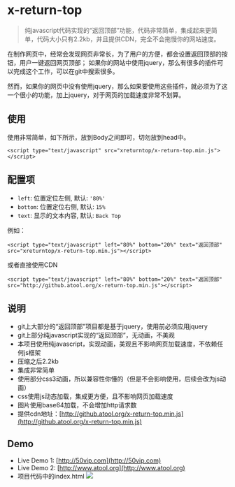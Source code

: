 
x-return-top
===============

> 纯javascript代码实现的“返回顶部”功能，代码非常简单，集成起来更简单，代码大小只有2.2kb，并且提供CDN，完全不会拖慢你的网站速度。

在制作网页中，经常会发现网页非常长，为了用户的方便，都会设置返回顶部的按钮，用户一键返回网页顶部；
如果你的网站中使用jquery，那么有很多的插件可以完成这个工作，可以在git中搜索很多。

然而，如果你的网页中没有使用jquery，那么如果要使用这些插件，就必须为了这一个很小的功能，加上jquery，对于网页的加载速度非常不划算。

## 使用 ##

使用非常简单，如下所示，放到Body之间即可，切勿放到head中。

	<script type="text/javascript" src="xreturntop/x-return-top.min.js"></script>

## 配置项

 - `left`: 位置定位左侧, 默认: `'80%'` 
 - `bottom`: 位置定位右侧, 默认: `15%`
 - `text`: 显示的文本内容, 默认: `Back Top`

例如：

	<script type="text/javascript" left="80%" bottom="20%" text="返回顶部" src="xreturntop/x-return-top.min.js"></script>

或者直接使用CDN


	<script type="text/javascript" left="80%" bottom="20%" text="返回顶部" src="http://github.atool.org/x-return-top.min.js"></script>

## 说明 ##

- git上大部分的“返回顶部”项目都是基于jquery，使用前必须应用jquery
- git上部分纯javascript实现的“返回顶部”，无动画，不美观
- 本项目使用纯javascript，实现动画，美观且不影响网页加载速度，不依赖任何js框架
- 压缩之后2.2kb
- 集成非常简单
- 使用部分css3动画，所以兼容性你懂的（但是不会影响使用，后续会改为js动画）
- css使用js动态加载，集成更方便，且不影响网页加载速度
- 图片使用base64加载，不会增加http请求数
- 提供cdn地址：[http://github.atool.org/x-return-top.min.js](http://github.atool.org/x-return-top.min.js)

## Demo ##

 - Live Demo 1: [http://50vip.com](http://50vip.com)
 - Live Demo 2: [http://www.atool.org](http://www.atool.org)
 - 项目代码中的index.html
![](https://raw.githubusercontent.com/hustcc/x-return-top.js/master/screenshot/shot.gif)




